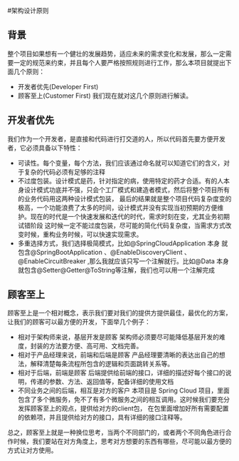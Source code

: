 #架构设计原则
## 背景
整个项目如果想有一个健壮的发展趋势，适应未来的需求变化和发展，那么一定需要一定的规范来约束，并且每个人要严格按照规则进行工作，那么本项目就提出下面几个原则：
- 开发者优先(Developer First)
- 顾客至上(Customer First)
我们现在就对这几个原则进行解读。
## 开发者优先
我们作为一个开发者，是直接和代码进行打交道的人，所以代码首先要方便开发者，它必须具备以下特性：
- 可读性。每个变量，每个方法，我们应该通过命名就可以知道它们的含义，对于复杂的代码必须有足够的注释
- 不过度包装。设计模式是药，针对指定的病，使用特定的药才合适。有的人本身设计模式功底并不强，只会个工厂模式和建造者模式，然后将整个项目所有的业务代码用这两种设计模式包装，
最后的结果就是整个项目代码复杂度变的极高，一个功能浪费了太多的时间，设计模式并没有实现当初预期的方便维护。现在的时代是一个快速发展和迭代的时代，需求时刻在变，尤其业务初期试错阶段
这时候一定不能过度包装，尽可能的简化代码复杂度，当需求方式改变时候，重构业务时候，可以快速实现需求。
- 多重选择方式，我们选择极简模式，比如@SpringCloudApplication 本身 就包含@SpringBootApplication 、@EnableDiscoveryClient 、@EnableCircuitBreaker
,那么我就应该只写一个注解就行。比如@Data  本身就包含@Setter@Getter@ToString等注解，我们也可以用一个注解完成 
## 顾客至上
顾客至上是一个相对概念，表示我们要对我们的提供方提供最佳，最优化的方案，让我们的顾客可以最方便的开发，下面举几个例子：
- 相对于架构师来说，基层开发是顾客
架构师必须要尽可能降低基层开发的难度，封装的方法要方便、高可用、文档完善。
- 相对于产品经理来说，前端和后端是顾客
产品经理要清晰的表达出自己的想法，解释清楚每条流程所包含的逻辑和页面跳转关系等。
- 相对于后端，前端是顾客
后端提供给前端的接口，详细的描述好每个接口的说明，传递的参数、方法、返回值等，配备详细的使用文档
- 不同业务之间的后端，相互是对方的客户
本项目是 Spring Cloud 项目，里面包含了多个微服务，免不了有多个微服务之间的相互调用。这时候我们要充分发挥顾客至上的观点，提供给对方的client包，
在包里面增加好所有需要配置的依赖项，并且提供给对方的接口，具有详细的接口注释等。

总之，顾客至上就是一种换位思考，当两个不同部门的，或者两个不同角色进行合作时候，我们要站在对方角度上，思考对方想要的东西有哪些，尽可能以最方便的方式让对方使用。


